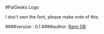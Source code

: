 #PalGeeks Logo

I don't own the font, please make note of this.

####version : 0.1
####author: [Rami GB](http://www.twitter.com/ramigb)
